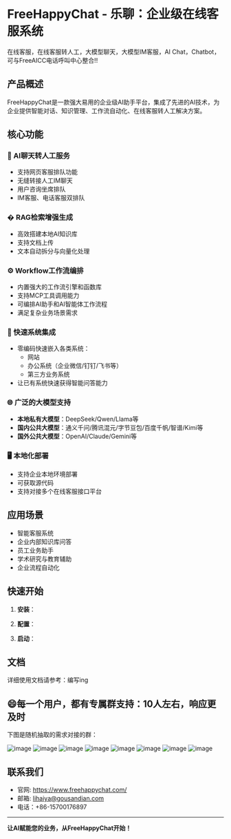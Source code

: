 # FreeHappyChat - 乐聊：企业级在线客服系统
在线客服，在线客服转人工，大模型聊天，大模型IM客服，AI Chat，Chatbot，可与FreeAICC电话呼叫中心整合!!

## 产品概述
FreeHappyChat是一款强大易用的企业级AI助手平台，集成了先进的AI技术，为企业提供智能对话、知识管理、工作流自动化、在线客服转人工解决方案。

## 核心功能

### 💬 AI聊天转人工服务
- 支持网页客服排队功能
- 无缝转接人工IM聊天
- 用户咨询坐席排队
- IM客服、电话客服双排队

### � RAG检索增强生成
- 高效搭建本地AI知识库
- 支持文档上传
- 文本自动拆分与向量化处理

### ⚙️ Workflow工作流编排
- 内置强大的工作流引擎和函数库
- 支持MCP工具调用能力
- 可编排AI助手和AI智能体工作流程
- 满足复杂业务场景需求

### 🔌 快速系统集成
- 零编码快速嵌入各类系统：
  - 网站
  - 办公系统（企业微信/钉钉/飞书等）
  - 第三方业务系统
- 让已有系统快速获得智能问答能力

### 🌐 广泛的大模型支持
- **本地私有大模型**：DeepSeek/Qwen/Llama等
- **国内公共大模型**：通义千问/腾讯混元/字节豆包/百度千帆/智谱/Kimi等
- **国外公共大模型**：OpenAI/Claude/Gemini等

### 🖥️ 本地化部署
- 支持企业本地环境部署
- 可获取源代码
- 支持对接多个在线客服接口平台

## 应用场景

- 智能客服系统
- 企业内部知识库问答
- 员工业务助手
- 学术研究与教育辅助
- 企业流程自动化

## 快速开始

1. **安装**：

2. **配置**：
 
3. **启动**：

## 文档

详细使用文档请参考：编写ing
## 😄每一个用户，都有专属群支持：10人左右，响应更及时

下图是随机抽取的需求对接的群：

![image](https://github.com/user-attachments/assets/9abb6028-239d-4e17-8314-e0f3258d2395)
![image](https://github.com/user-attachments/assets/7c358cb1-aa9e-4279-9e09-9b53a2c63a61)
![image](https://github.com/user-attachments/assets/51e22d52-9d81-4549-a699-4bbf81e21242)
![image](https://github.com/user-attachments/assets/96fc0164-d3cd-4a7c-bb1c-9f2b49670ec3)
![image](https://github.com/user-attachments/assets/d973ab28-f83b-4bdd-bf9e-3f0130811eaa)
![image](https://github.com/user-attachments/assets/71abf504-db94-4618-ab35-725f5de8c8f8)
![image](https://github.com/user-attachments/assets/a9a519c1-02ba-455c-a53a-bb98de8551c5)
![image](https://github.com/user-attachments/assets/e28c4c61-9105-4461-ab68-988bcc14736c)

## 联系我们

- 官网: https://www.freehappychat.com/
- 邮箱: lihaiya@gousandian.com
- 电话：+86-15700176897
---
**让AI赋能您的业务，从FreeHappyChat开始！**
